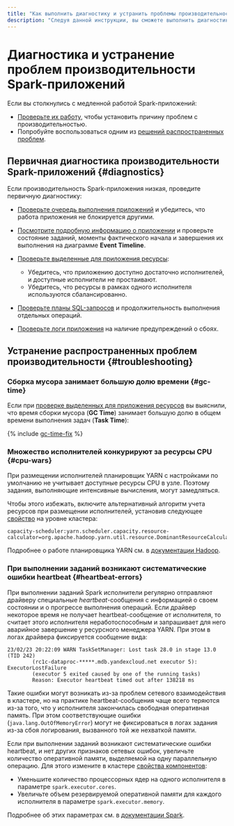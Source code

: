 ```yaml
---
title: "Как выполнить диагностику и устранить проблемы производительности Spark-приложений в {{ dataproc-full-name }}"
description: "Следуя данной инструкции, вы сможете выполнить диагностику и устранить проблемы производительности Spark-приложений." 
---
```


# Диагностика и устранение проблем производительности Spark-приложений

Если вы столкнулись с медленной работой Spark-приложений:

* [Проверьте их работу](#diagnostics), чтобы установить причину проблем с производительностью.
* Попробуйте воспользоваться одним из [решений распространенных проблем](#troubleshooting).

## Первичная диагностика производительности Spark-приложений {#diagnostics}

Если производительность Spark-приложения низкая, проведите первичную диагностику:

* [Проверьте очередь выполнения приложений](./spark-monitoring.md#queue) и убедитесь, что работа приложения не блокируется другими.
* [Посмотрите подробную информацию о приложении](./spark-monitoring.md#info) и проверьте состояние заданий, моменты фактического начала и завершения их выполнения на диаграмме **Event Timeline**.
* [Проверьте выделенные для приложения ресурсы](./spark-monitoring.md#resources):

    * Убедитесь, что приложению доступно достаточно исполнителей, и доступные исполнители не простаивают.
    * Убедитесь, что ресурсы в рамках одного исполнителя используются сбалансированно.

* [Проверьте планы SQL-запросов](./spark-monitoring.md#sql) и продолжительность выполнения отдельных операций.
* [Проверьте логи приложения](./spark-monitoring.md#logs) на наличие предупреждений о сбоях.

## Устранение распространенных проблем производительности {#troubleshooting}

### Сборка мусора занимает большую долю времени {#gc-time}

Если при [проверке выделенных для приложения ресурсов](./spark-monitoring.md#resources) вы выяснили, что время сборки мусора (**GC Time**) занимает большую долю в общем времени выполнения задач (**Task Time**):

{% include [gc-time-fix](../../_includes/data-proc/gc-time-fix.md) %}

### Множество исполнителей конкурируют за ресурсы CPU {#cpu-wars}

При размещении исполнителей планировщик YARN с настройками по умолчанию не учитывает доступные ресурсы CPU в узле. Поэтому задания, выполняющие интенсивные вычисления, могут замедляться.

Чтобы этого избежать, включите альтернативный алгоритм учета ресурсов при размещении исполнителей, установив следующее [свойство](../concepts/settings-list.md) на уровне кластера:

```text
capacity-scheduler:yarn.scheduler.capacity.resource-calculator=org.apache.hadoop.yarn.util.resource.DominantResourceCalculator
```

Подробнее о работе планировщика YARN см. в [документации Hadoop](https://hadoop.apache.org/docs/current/hadoop-yarn/hadoop-yarn-site/CapacityScheduler.html).

### При выполнении заданий возникают систематические ошибки heartbeat {#heartbeat-errors}

При выполнении заданий Spark исполнители регулярно отправляют драйверу специальные _heartbeat_-сообщения с информацией о своем состоянии и о прогрессе выполнения операций. Если драйвер некоторое время не получает heartbeat-сообщение от исполнителя, то считает этого исполнителя неработоспособным и запрашивает для него аварийное завершение у ресурсного менеджера YARN. При этом в логах драйвера фиксируется сообщение вида:

```text
23/02/23 20:22:09 WARN TaskSetManager: Lost task 28.0 in stage 13.0 (TID 242) 
        (rc1c-dataproc-*****.mdb.yandexcloud.net executor 5): ExecutorLostFailure 
        (executor 5 exited caused by one of the running tasks) 
        Reason: Executor heartbeat timed out after 138218 ms
```

Такие ошибки могут возникать из-за проблем сетевого взаимодействия в кластере, но на практике heartbeat-сообщения чаще всего теряются из-за того, что у исполнителя закончилась свободная оперативная память. При этом соответствующие ошибки (`java.lang.OutOfMemoryError`) могут не фиксироваться в логах задания из-за сбоя логирования, вызванного той же нехваткой памяти.

Если при выполнении заданий возникают систематические ошибки heartbeat, и нет других признаков сетевых ошибок, увеличьте количество оперативной памяти, выделяемой на одну параллельную операцию. Для этого измените в кластере [свойства компонентов](../concepts/settings-list.md):

* Уменьшите количество процессорных ядер на одного исполнителя в параметре `spark.executor.cores`.
* Увеличьте объем резервируемой оперативной памяти для каждого исполнителя в параметре `spark.executor.memory`.

Подробнее об этих параметрах см. в [документации Spark](https://spark.apache.org/docs/latest/configuration.html#available-properties).
